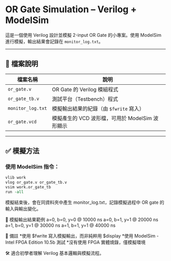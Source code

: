 # OR Gate Simulation – Verilog + ModelSim

這是一個使用 Verilog 設計並模擬 2-input OR Gate 的小專案。使用 ModelSim 進行模擬，輸出結果會記錄在 `monitor_log.txt`。

---

## 📁 檔案說明

| 檔案名稱         | 說明                                |
|------------------|-------------------------------------|
| `or_gate.v`      | OR Gate 的 Verilog 模組程式          |
| `or_gate_tb.v`   | 測試平台（Testbench）程式             |
| `monitor_log.txt`| 模擬輸出結果的紀錄（由 `$fwrite` 寫入） |
| `or_gate.vcd`    | 模擬產生的 VCD 波形檔，可用於 ModelSim 波形顯示|

---

## ✅ 模擬方法

### 使用 ModelSim 指令：

```tcl
vlib work
vlog or_gate.v or_gate_tb.v
vsim work.or_gate_tb
run -all
```
模擬結束後，會在同資料夾中產生 monitor_log.txt，記錄模擬過程中 OR gate 的輸入與輸出變化。

🧪 模擬輸出結果範例
a=0, b=0, y=0 @ 10000 ns
a=0, b=1, y=1 @ 20000 ns
a=1, b=0, y=1 @ 30000 ns
a=1, b=1, y=1 @ 40000 ns

📌 備註
*使用 $fwrite 寫入模擬輸出，而非純粹用 $display
*使用 ModelSim - Intel FPGA Edition 10.5b 測試
*沒有使用 FPGA 實體燒錄，僅模擬環境

🛠️ 適合初學者理解 Verilog 基本邏輯與模擬流程。